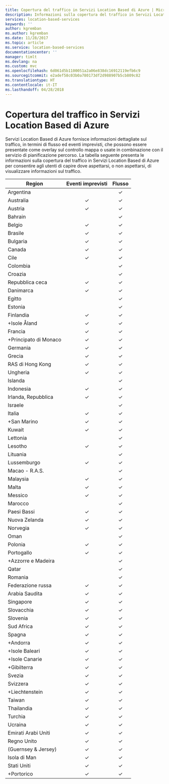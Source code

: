 ```yaml
---
title: Copertura del traffico in Servizi Location Based di Azure | Microsoft Docs
description: Informazioni sulla copertura del traffico in Servizi Location Based di Azure
services: location-based-services
keywords: ''
author: kgremban
ms.author: kgremban
ms.date: 11/28/2017
ms.topic: article
ms.service: location-based-services
documentationcenter: ''
manager: timlt
ms.devlang: na
ms.custom: mvc
ms.openlocfilehash: 6d061d5b1100051a2a06e838dc16912119efb6c9
ms.sourcegitcommit: e2adef58c03b0a780173df2d988907b5cb809c82
ms.translationtype: HT
ms.contentlocale: it-IT
ms.lasthandoff: 04/28/2018
---
```

# <a name="azure-location-based-services---traffic-coverage"></a>Copertura del traffico in Servizi Location Based di Azure

Servizi Location Based di Azure fornisce informazioni dettagliate sul traffico, in termini di flusso ed eventi imprevisti, che possono essere presentate come overlay sul controllo mappa o usate in combinazione con il servizio di pianificazione percorso. La tabella seguente presenta le informazioni sulla copertura del traffico in Servizi Location Based di Azure per consentire agli utenti di capire dove aspettarsi, o non aspettarsi, di visualizzare informazioni sul traffico.


|Region  |Eventi imprevisti  |Flusso  |
|---------|:---------:|:---------:|
|Argentina      |         |✓         |
|Australia     |✓         |✓        |
|Austria     |✓         |✓         |
|Bahrain     |         |✓         |
|Belgio     |✓         |✓         |
|Brasile     |✓         |✓         |
|Bulgaria     |✓         |✓         |
|Canada     |✓         |✓         |
|Cile     |✓         |✓         |
|Colombia      |         |✓         |
|Croazia     |         |✓         |
|Repubblica ceca     |✓         |✓         |
|Danimarca     |✓         |✓         |
|Egitto     |         |✓         |
|Estonia     |         | ✓        |
|Finlandia     |✓         |✓         |
|+Isole Åland      |✓         |✓         |
|Francia     |✓         |✓         |
|+Principato di Monaco     |✓         |✓         |
|Germania     |✓         |✓         |
|Grecia     |✓         |✓         |
|RAS di Hong Kong     |✓         |✓         |
|Ungheria     |✓         |✓         |
|Islanda     |         |✓         |
|Indonesia     |✓         |✓         |
|Irlanda, Repubblica     |✓         |✓         |
|Israele     |         |✓         |
|Italia     |✓         |✓        |
|+San Marino     |✓         |✓         |
|Kuwait     |✓         |✓         |
|Lettonia     |         |✓         |
|Lesotho     |✓         |✓         |
|Lituania     |         |✓         |
|Lussemburgo     |✓         |✓         |
|Macao - R.A.S.     |         |✓         |
|Malaysia     |✓         |✓         |
|Malta     |✓         |✓         |
|Messico     |✓         |✓         |
|Marocco     |         |✓         |
|Paesi Bassi     |✓         |✓         |
|Nuova Zelanda     |✓         |✓         |
|Norvegia     |✓         |✓         |
|Oman     |         |✓         |
|Polonia     |✓         |✓         |
|Portogallo     |✓         |✓         |
|+Azzorre e Madeira     |         |✓         |
|Qatar     |         |✓         |
|Romania     |         |✓         |
|Federazione russa     |✓         |✓         |
|Arabia Saudita     |✓         |✓         |
|Singapore     |✓         |✓         |
|Slovacchia     |✓         |✓         |
|Slovenia     |✓         |✓         |
|Sud Africa     |✓         |✓         |
|Spagna     |✓         |✓         |
|+Andorra     |✓         |✓         |
|+Isole Baleari     |✓         |✓         |
|+Isole Canarie     |✓         |✓         |
|+Gibilterra     |✓         |✓         |
|Svezia     |✓         |✓         |
|Svizzera     |✓         |✓        |
|+Liechtenstein      |✓         |✓         |
|Taiwan     |✓         |✓        |
|Thailandia     |✓         |✓        |
|Turchia     |✓         |✓         |
|Ucraina     |✓         |✓         |
|Emirati Arabi Uniti     |✓         |✓         |
|Regno Unito     |✓         |✓         |
|(Guernsey & Jersey)     |✓         |✓         |
|Isola di Man     |✓         |✓         |
|Stati Uniti     |✓         |✓        |
|+Portorico     |✓         |✓         |
